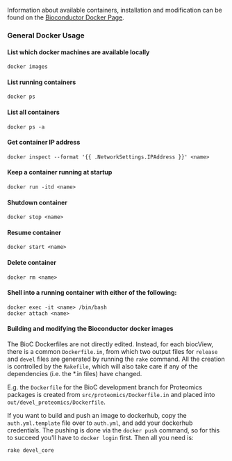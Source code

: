 Information about available containers, installation and modification can be found on the [Bioconductor Docker Page](http://bioconductor.org/help/docker/).

### General Docker Usage

#### List which docker machines are available locally
    docker images
#### List running containers
    docker ps
#### List all containers
    docker ps -a
#### Get container IP address
    docker inspect --format '{{ .NetworkSettings.IPAddress }}' <name>
#### Keep a container running at startup
    docker run -itd <name>
#### Shutdown container
    docker stop <name>
#### Resume container
    docker start <name>

#### Delete container
    docker rm <name>
#### Shell into a running container with either of the following:
    docker exec -it <name> /bin/bash
    docker attach <name>

#### Building and modifying the Bioconductor docker images

The BioC Dockerfiles are not directly edited. Instead, 
for each biocView, there is a common `Dockerfile.in`,
from which two output files for `release` and `devel` files are generated by running 
the `rake` command. All the creation is controlled by the `Rakefile`, 
which will also take care if any of the dependencies (i.e. the *.in files) have changed.

E.g. the `Dockerfile` for the BioC development branch for Proteomics packages 
is created from `src/proteomics/Dockerfile.in` and placed into 
`out/devel_proteomics/Dockerfile`. 

If you want to build and push an image to dockerhub, copy the `auth.yml.template` 
file over to `auth.yml`, and add your dockerhub credentials. The pushing is done 
via the `docker push` command, so for this to succeed you'll have to `docker login` 
first. Then all you need is:

````
rake devel_core 
````

